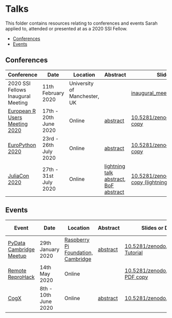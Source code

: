# Talks

This folder contains resources relating to conferences and events Sarah applied to, attended or presented at as a 2020 SSI Fellow.

- [Conferences](#conferences)
- [Events](#events)

## Conferences

| Conference | Date | Location | Abstract | Slides or DOI |
| --- | --- | --- | --- | --- |
| 2020 SSI Fellows Inaugural Meeting | 11th February 2020 | University of Manchester, UK | | [inaugural_meeting_intro_slides.pdf](presentations/inaugural_meeting_intro_slides.pdf) |
| [European R Users Meeting 2020](https://2020.erum.io/) | 17th - 20th June 2020 | Online | [abstract](abstracts/eRum2020.md) | [10.5281/zenodo.3895699](https://doi.org/10.5281/zenodo.3895699) [PDF copy](presentations/SGibson_eRum2020_Binder.pdf) |
| [EuroPython 2020](https://ep2020.europython.eu) | 23rd - 26th July 2020 | Online | [abstract](abstracts/EuroPython2020-talk.md) | [10.5281/zenodo.3937310](https://doi.org/10.5281/zenodo.3937310) [PDF copy](presentations/SGibson_EuroPython2020_Binder.pdf) |
| [JuliaCon 2020](https://juliacon.org/2020/) | 27th - 31st July 2020 | Online | [lightning talk abstract](abstracts/JuliaCon2020-lightning-talk.md), [BoF abstract](abstracts/JuliaCon2020-BoF.md) | [10.5281/zenodo.3956320](https://doi.org/10.5281/zenodo.3956320) [PDF copy (lightning)](presentations/SGibson_JuliaCon2020_Binder_lightning.pdf) [PDF copy (BoF)](presentations/SGibson_JuliaCon2020_Binder_BoF.pdf) |

## Events

| Event | Date | Location | Abstract | Slides or DOI | Invited talk? |
| --- | --- | --- | --- | --- | :---: |
| [PyData Cambridge Meetup](https://www.meetup.com/PyData-Cambridge-Meetup/) | 29th January 2020 | [Raspberry Pi Foundation, Cambridge](https://www.raspberrypi.org/about/) | [abstract](https://www.meetup.com/PyData-Cambridge-Meetup/events/267902974/) | [10.5281/zenodo.3628296](https://doi.org/10.5281/zenodo.3628296) [Tutorial](https://bit.ly/zero-to-binder-tutorial) | :white_check_mark: |
| [Remote ReproHack](https://n8cir.org.uk/events/remote-reprohack/) | 14th May 2020 | Online | | [10.5281/zenodo.3826152](https://doi.org/10.5281/zenodo.3826152) [PDF copy](presentations/SGibson_RemoteReproHack_Binder.pdf) | :white_check_mark: |
| [CogX](https://cogx.co) | 8th - 10th June 2020 | Online | [abstract](abstracts/Cogx2020.md) | [10.5281/zenodo.3885704](https://doi.org/10.5281/zenodo.3885704) | |

